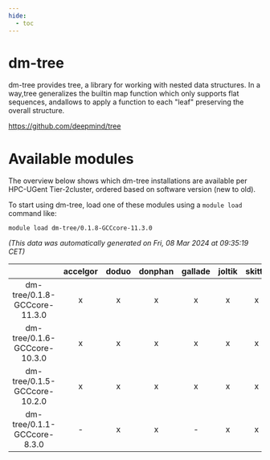 ```yaml
---
hide:
  - toc
---
```


dm-tree
=======


dm-tree provides tree, a library for working with nested data structures. In a way,tree generalizes the builtin map function which only supports flat sequences, andallows to apply a function to each "leaf" preserving the overall structure.

https://github.com/deepmind/tree
# Available modules


The overview below shows which dm-tree installations are available per HPC-UGent Tier-2cluster, ordered based on software version (new to old).

To start using dm-tree, load one of these modules using a `module load` command like:

```shell
module load dm-tree/0.1.8-GCCcore-11.3.0
```

*(This data was automatically generated on Fri, 08 Mar 2024 at 09:35:19 CET)*  

| |accelgor|doduo|donphan|gallade|joltik|skitty|
| :---: | :---: | :---: | :---: | :---: | :---: | :---: |
|dm-tree/0.1.8-GCCcore-11.3.0|x|x|x|x|x|x|
|dm-tree/0.1.6-GCCcore-10.3.0|x|x|x|x|x|x|
|dm-tree/0.1.5-GCCcore-10.2.0|x|x|x|x|x|x|
|dm-tree/0.1.1-GCCcore-8.3.0|-|x|x|-|x|x|
